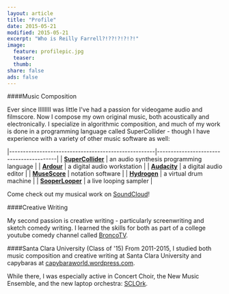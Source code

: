 ```yaml
---
layout: article
title: "Profile"
date: 2015-05-21
modified: 2015-05-21
excerpt: "Who is Reilly Farrell?!??!?!?!?!"
image:
  feature: profilepic.jpg
  teaser: 
  thumb:
share: false
ads: false
---
```


####Music Composition

Ever since IIIIIIII was little I've had a passion for videogame audio and filmscore.  Now I compose my own original music, both acoustically and electronically.  I specialize in algorithmic composition, and much of my work is done in a programming language called SuperCollider - though I have experience with a variety of other music software as well:

|-----------------------------------------------------|-----------------------------------------|
| [**SuperCollider**](http://supercollider.github.io) | an audio synthesis programming language |
| [**Ardour**](http://ardour.org)                     | a digital audio workstation             |
| [**Audacity**](http://web.audacityteam.org/about/)  | a digital audio editor                  |
| [**MuseScore**](https://musescore.org)              | notation software                       |
| [**Hydrogen**](http://www.hydrogen-music.org/hcms/) | a virtual drum machine                  |
| [**SooperLooper**](http://essej.net/sooperlooper/)  | a live looping sampler                  |

Come check out my musical work on [SoundCloud](https://soundcloud.com/capybarrage-reilly)!


####Creative Writing

My second passion is creative writing - particularly screenwriting and sketch comedy writing.  I learned the skills for both as part of a college youtube comedy channel called [BroncoTV](https://www.youtube.com/user/broncotv/featured).

####Santa Clara University (Class of '15)
From 2011-2015, I studied both music composition and creative writing at Santa Clara University and capybaras at [capybaraworld.wordpress.com](https://capybaraworld.wordpress.com/about/).

While there, I was especially active in Concert Choir, the New Music Ensemble, and the new laptop orchestra: [SCLOrk](https://www.youtube.com/watch?v=Lts9vEBCDQ8).  
